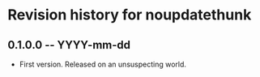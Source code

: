 # Revision history for noupdatethunk

## 0.1.0.0 -- YYYY-mm-dd

* First version. Released on an unsuspecting world.
